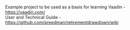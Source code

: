 Example project to be used as a basis for learning Vaadin - https://vaadin.com/ <br>
User and Technical Guide - https://github.com/preedman/retirementdrawdown/wiki

